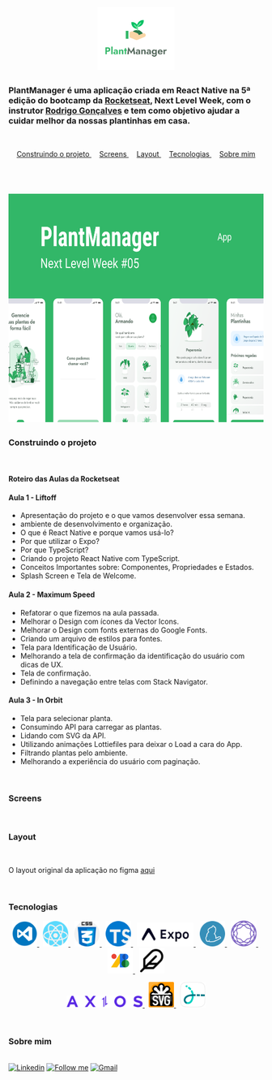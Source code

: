<h1
  align="center"
>
  <img
    width="30%"
    src="./readmeScreens/icone.png"
  >
</h1>

### PlantManager é uma aplicação criada em React Native na 5ª edição do bootcamp da [Rocketseat](https://rocketseat.com.br/), Next Level Week, com o instrutor [Rodrigo Gonçalves](https://github.com/rodrigorgtic) e tem como objetivo ajudar a cuidar melhor da nossas plantinhas em casa.

<br
/>
<p
  align="center"
>
  <a
    href="#construindo-o-projeto"
  >
    Construindo o projeto
  </a>&nbsp;&nbsp;&nbsp;
  <a
    href="#screens"
  >
    Screens
  </a>&nbsp;&nbsp;&nbsp;
  <a
    href="#layout"
  >
    Layout
  </a>&nbsp;&nbsp;&nbsp;
  <a
    href="#tecnologias"
  >
  Tecnologias
  </a>&nbsp;&nbsp;&nbsp;
  <a
    href="#sobre-mim"
  >
  Sobre mim
  </a>
</p><br
/>

<h1
  align="center"
>
  <img
    height="450px"
    src="./readmeScreens/Capa.png"
  >
</h1>

### Construindo o projeto

<br
/>

#### Roteiro das Aulas da Rocketseat

#### Aula 1 - Liftoff

- Apresentação do projeto e o que vamos desenvolver essa semana.
- ambiente de desenvolvimento e organização.
- O que é React Native e porque vamos usá-lo?
- Por que utilizar o Expo?
- Por que TypeScript?
- Criando o projeto React Native com TypeScript.
- Conceitos Importantes sobre: Componentes, Propriedades e Estados.
- Splash Screen e Tela de Welcome.

#### Aula 2 - Maximum Speed

- Refatorar o que fizemos na aula passada.
- Melhorar o Design com ícones da Vector Icons.
- Melhorar o Design com fonts externas do Google Fonts.
- Criando um arquivo de estilos para fontes.
- Tela para Identificação de Usuário.
- Melhorando a tela de confirmação da identificação do usuário com dicas de UX.
- Tela de confirmação.
- Definindo a navegação entre telas com Stack Navigator.

#### Aula 3 - In Orbit

- Tela para selecionar planta.
- Consumindo API para carregar as plantas.
- Lidando com SVG da API.
- Utilizando animações Lottiefiles para deixar o Load a cara do App.
- Filtrando plantas pelo ambiente.
- Melhorando a experiência do usuário com paginação.

<br
/>

### Screens

<br
/>

### Layout

<br
/>
<p>O layout original da aplicação no figma <a href="https://www.figma.com/file/IhQRtrOZdu3TrvkPYREzOy/PlantManager/duplicate" target="_blank">aqui</a>

<br
/>

### Tecnologias

<center
  align="center"
>
  <p
    align="center"
  >
    <a
      target="_blank"
      href="https://code.visualstudio.com/"
    >
      <img
        width="50px"
        src="./readmeScreens/vscode.png"
      >
    </a>&nbsp;
    <a
      target="_blank"
      href="https://reactnative.dev/"
    >
      <img
        width="50px"
        src="./readmeScreens/react.svg"
      >
    </a>&nbsp;
    <a
      target="_blank"
      href="https://reactnative.dev/docs/stylesheet"
    >
      <img
        width="50px"
        src="./readmeScreens/css.svg"
      >
    </a>&nbsp;
    <a
      target="_blank"
      href="https://www.typescriptlang.org/"
    >
      <img
        width="50px"
        src="./readmeScreens/typescript.svg"
      >
    </a>&nbsp;
    <a
      target="_blank"
      href="https://expo.io/"
    >
      <img
        width="112px"
        src="./readmeScreens/expo.png"
      >
    </a>&nbsp;
    <a
      target="_blank"
      href="https://yarnpkg.com/"
    >
      <img
        width="50px"
        src="./readmeScreens/yarn.svg"
      >
    </a>&nbsp;
    <a
      target="_blank"
      href="https://reactnavigation.org/"
    >
      <img
        width="50px"
        src="./readmeScreens/react-navigation.svg"
      >
    </a>&nbsp;
    <a
      target="_blank"
      href="https://fonts.google.com/"
    >
      <img
        width="50px"
        src="./readmeScreens/google-fonts.png"
      >
    </a>&nbsp;
    <a
      target="_blank"
      href="https://feathericons.com/"
    >
      <img
        width="50px"
        src="./readmeScreens/feather.svg"
      >
    </a>
  </p>
  <p
    align="center"
  >
    <a
      target="_blank"
      href="https://axios-http.com/"
    >
      <img
        width="150px"
        src="./readmeScreens/axios.svg"
      >
    </a>&nbsp;
    <a
      target="_blank"
      href="https://docs.expo.io/versions/latest/sdk/svg/"
    >
      <img
        width="50px"
        src="./readmeScreens/svg.png"
      >
    </a>&nbsp;
    <a
      target="_blank"
      href="https://github.com/lottie-react-native/lottie-react-native"
    >
      <img
        width="50px"
        src="./readmeScreens/lottie.png"
      >
    </a>
  </p>
</center>

<br
/>

### Sobre mim

<br
/>
[![Linkedin](https://img.shields.io/badge/-LinkedIn-blue?style=flat&logo=Linkedin&logoColor=white)](https://www.linkedin.com/in/francisco-s-4023a41a7/)
[<img src="https://img.shields.io/github/followers/franciscoarmando63?label=follow&style=social" height="22" title="Follow me" />](https://github.com/franciscoarmando63)
[![Gmail](https://img.shields.io/badge/-Gmail-c14438?style=flat&logo=Gmail&logoColor=white)](mailto:franciscoarmando636@gmail.com)
